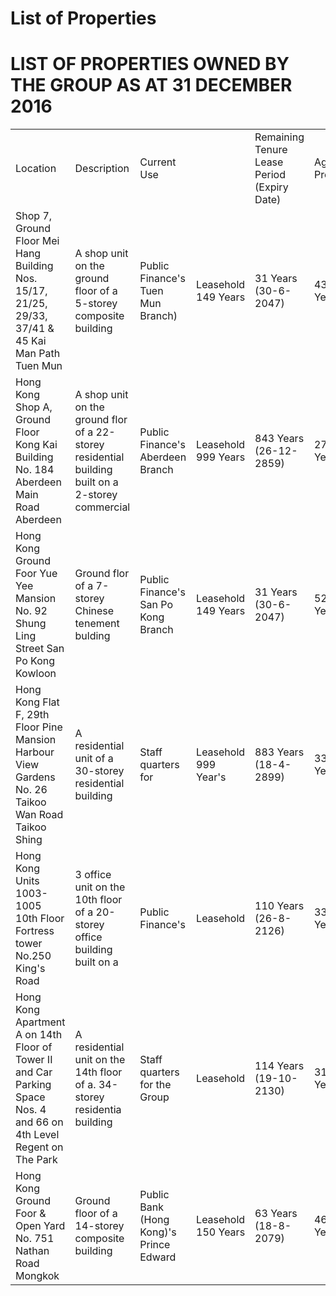 # List of Properties

# LIST OF PROPERTIES OWNED BY THE GROUP AS AT 31 DECEMBER 2016

<table><tr><td>Location</td><td>Description</td><td>Current Use</td><td></td><td>Remaining Tenure Lease Period (Expiry Date)</td><td>Age of Property</td><td>Built-up Area (Square Metres)</td><td>Date of Last Revaluation/ Acquisition</td><td>Carrying Amount as at 31 Dec 2016 (HK$&#x27;000)</td></tr><tr><td>Shop 7, Ground Floor Mei Hang Building Nos. 15/17, 21/25, 29/33, 37/41 &amp; 45 Kai Man Path Tuen Mun</td><td>A shop unit on the ground floor of a 5-storey composite building</td><td>Public Finance&#x27;s Tuen Mun Branch)</td><td>Leasehold 149 Years</td><td>31 Years (30-6-2047)</td><td>43 Years</td><td>84</td><td> 30-6-1980</td><td>1,119</td></tr><tr><td>Hong Kong Shop A, Ground Floor Kong Kai Building No. 184 Aberdeen Main Road Aberdeen</td><td>A shop unit on the ground flor of a 22-storey residential building built on a 2-storey commercial</td><td>Public Finance&#x27;s Aberdeen Branch</td><td>Leasehold 999 Years</td><td>843 Years (26-12-2859)</td><td>27 Years</td><td>68</td><td> 9-3-1990</td><td>3,797</td></tr><tr><td>Hong Kong Ground Foor Yue Yee Mansion No. 92 Shung Ling Street San Po Kong Kowloon</td><td>Ground flor of a 7-storey Chinese tenement bulding</td><td>Public Finance&#x27;s San Po Kong Branch</td><td>Leasehold 149 Years</td><td>31 Years (30-6-2047)</td><td> 52 Years</td><td>94</td><td>9-6-1990</td><td>1,885</td></tr><tr><td>Hong Kong Flat F, 29th Floor Pine Mansion Harbour View Gardens No. 26 Taikoo Wan Road Taikoo Shing</td><td>A residential unit of a 30-storey residential building</td><td>Staff quarters for</td><td>Leasehold 999 Year&#x27;s</td><td>883 Years (18-4-2899)</td><td> 33 Years</td><td>91</td><td>31-12-2011</td><td>9,488</td></tr><tr><td>Hong Kong Units 1003-1005 10th Floor Fortress tower No.250 King&#x27;s Road</td><td>3 office unit on the 10th floor of a 20-storey office building built on a</td><td> Public Finance&#x27;s</td><td>Leasehold</td><td>110 Years (26-8-2126)</td><td> 33 Years</td><td>293</td><td>18-3-1992</td><td>7,287</td></tr><tr><td>Hong Kong Apartment A on 14th Floor of Tower II and Car Parking Space Nos. 4 and 66 on 4th Level Regent on The Park</td><td>A residential unit on the 14th floor of a. 34-storey residentia building</td><td>Staff quarters for the Group</td><td>Leasehold</td><td>114 Years (19-10-2130)</td><td> 31 Years</td><td>253</td><td>5-3-1993</td><td>8,397</td></tr><tr><td>Hong Kong Ground Foor &amp; Open Yard No. 751 Nathan Road Mongkok</td><td>Ground floor of a 14-storey composite building</td><td>Public Bank (Hong Kong)&#x27;s Prince Edward</td><td>Leasehold 150 Years</td><td>63 Years (18-8-2079)</td><td> 46 Years</td><td>130</td><td>24-5-1993</td><td>11,882</td></tr></table>